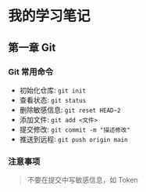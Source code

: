 # 我的学习笔记

## 第一章 Git

### Git 常用命令
- 初始化仓库: `git init`
- 查看状态: `git status`
- 删除敏感信息: `git reset HEAD~2`
- 添加文件: `git add <文件>`
- 提交修改: `git commit -m "描述修改"`
- 推送到远程: `git push origin main`

### 注意事项
> 不要在提交中写敏感信息，如 Token

